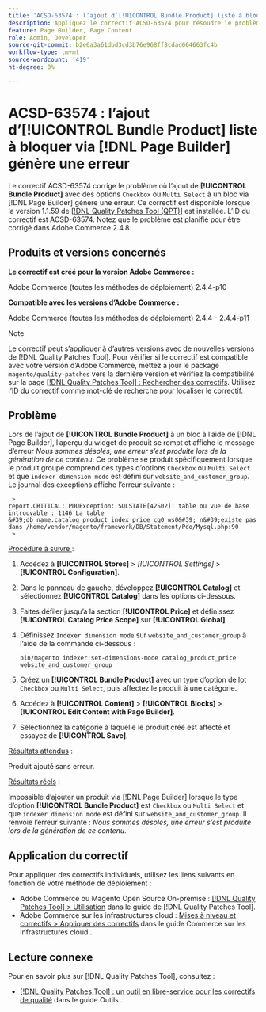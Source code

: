 ```yaml
---
title: 'ACSD-63574 : l’ajout d’[!UICONTROL Bundle Product] liste à bloquer via [!DNL Page Builder] entraîne une erreur'
description: Appliquez le correctif ACSD-63574 pour résoudre le problème d’Adobe Commerce où l’ajout de **[!UICONTROL Bundle Product]** avec les options « Case à cocher » ou « Sélection multiple » à un bloc via [!DNL Page Builder] entraîne une erreur.
feature: Page Builder, Page Content
role: Admin, Developer
source-git-commit: b2e6a3a61dbd3cd3b76e968ff8cdad664663fc4b
workflow-type: tm+mt
source-wordcount: '419'
ht-degree: 0%

---
```


# ACSD-63574 : l’ajout d’[!UICONTROL Bundle Product] liste à bloquer via [!DNL Page Builder] génère une erreur

Le correctif ACSD-63574 corrige le problème où l’ajout de **[!UICONTROL Bundle Product]** avec des options `Checkbox` ou `Multi Select` à un bloc via [!DNL Page Builder] génère une erreur. Ce correctif est disponible lorsque la version 1.1.59 de [[!DNL Quality Patches Tool (QPT)]](/help/tools/quality-patches-tool/quality-patches-tool-to-self-serve-quality-patches.md) est installée. L’ID du correctif est ACSD-63574. Notez que le problème est planifié pour être corrigé dans Adobe Commerce 2.4.8.

## Produits et versions concernés

**Le correctif est créé pour la version Adobe Commerce :**

Adobe Commerce (toutes les méthodes de déploiement) 2.4.4-p10

**Compatible avec les versions d’Adobe Commerce :**

Adobe Commerce (toutes les méthodes de déploiement) 2.4.4 - 2.4.4-p11

>[!NOTE]
>
>Le correctif peut s’appliquer à d’autres versions avec de nouvelles versions de [!DNL Quality Patches Tool]. Pour vérifier si le correctif est compatible avec votre version d’Adobe Commerce, mettez à jour le package `magento/quality-patches` vers la dernière version et vérifiez la compatibilité sur la page [[!DNL Quality Patches Tool] : Rechercher des correctifs](https://experienceleague.adobe.com/tools/commerce-quality-patches/index.html). Utilisez l’ID du correctif comme mot-clé de recherche pour localiser le correctif.

## Problème

Lors de l’ajout de **[!UICONTROL Bundle Product]** à un bloc à l’aide de [!DNL Page Builder], l’aperçu du widget de produit se rompt et affiche le message d’erreur *Nous sommes désolés, une erreur s’est produite lors de la génération de ce contenu*. Ce problème se produit spécifiquement lorsque le produit groupé comprend des types d’options `Checkbox` ou `Multi Select` et que `indexer dimension mode` est défini sur `website_and_customer_group`. Le journal des exceptions affiche l’erreur suivante :

     »
    report.CRITICAL: PDOException: SQLSTATE[42S02]: table ou vue de base introuvable : 1146 La table &#39;db_name.catalog_product_index_price_cg0_ws0&#39; n&#39;existe pas dans /home/vendor/magento/framework/DB/Statement/Pdo/Mysql.php:90
     »

<u>Procédure à suivre </u> :

1. Accédez à **[!UICONTROL Stores]** > *[!UICONTROL Settings]* > **[!UICONTROL Configuration]**.
1. Dans le panneau de gauche, développez **[!UICONTROL Catalog]** et sélectionnez **[!UICONTROL Catalog]** dans les options ci-dessous.
1. Faites défiler jusqu’à la section **[!UICONTROL Price]** et définissez **[!UICONTROL Catalog Price Scope]** sur **[!UICONTROL Global]**.
1. Définissez `Indexer dimension mode` sur `website_and_customer_group` à l’aide de la commande ci-dessous :

   `bin/magento indexer:set-dimensions-mode catalog_product_price website_and_customer_group`

1. Créez un **[!UICONTROL Bundle Product]** avec un type d’option de lot `Checkbox` ou `Multi Select`, puis affectez le produit à une catégorie.
1. Accédez à **[!UICONTROL Content]** > **[!UICONTROL Blocks]** > **[!UICONTROL Edit Content with Page Builder]**.
1. Sélectionnez la catégorie à laquelle le produit créé est affecté et essayez de **[!UICONTROL Save]**.

<u>Résultats attendus</u> :

Produit ajouté sans erreur.

<u>Résultats réels</u> :

Impossible d’ajouter un produit via [!DNL Page Builder] lorsque le type d’option **[!UICONTROL Bundle Product]** est `Checkbox` ou `Multi Select` et que `indexer dimension mode` est défini sur `website_and_customer_group`. Il renvoie l’erreur suivante : *Nous sommes désolés, une erreur s’est produite lors de la génération de ce contenu*.


## Application du correctif

Pour appliquer des correctifs individuels, utilisez les liens suivants en fonction de votre méthode de déploiement :

* Adobe Commerce ou Magento Open Source On-premise : [[!DNL Quality Patches Tool] > Utilisation](/help/tools/quality-patches-tool/usage.md) dans le guide de [!DNL Quality Patches Tool].
* Adobe Commerce sur les infrastructures cloud : [Mises à niveau et correctifs > Appliquer des correctifs](https://experienceleague.adobe.com/docs/commerce-cloud-service/user-guide/develop/upgrade/apply-patches.html) dans le guide Commerce sur les infrastructures cloud .


## Lecture connexe

Pour en savoir plus sur [!DNL Quality Patches Tool], consultez :

* [[!DNL Quality Patches Tool] : un outil en libre-service pour les correctifs de qualité](/help/tools/quality-patches-tool/quality-patches-tool-to-self-serve-quality-patches.md) dans le guide Outils .
